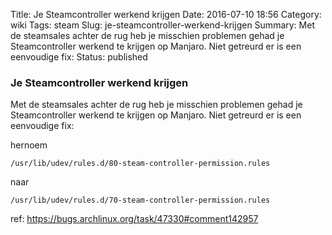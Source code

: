 Title: Je Steamcontroller werkend krijgen
Date: 2016-07-10 18:56
Category: wiki
Tags: steam
Slug: je-steamcontroller-werkend-krijgen
Summary: Met de steamsales achter de rug heb je misschien problemen gehad je Steamcontroller werkend te krijgen op Manjaro. Niet getreurd er is een eenvoudige fix:
Status: published

### Je Steamcontroller werkend krijgen

Met de steamsales achter de rug heb je misschien problemen gehad je Steamcontroller werkend te krijgen op Manjaro. Niet getreurd er is een eenvoudige fix:

hernoem

`/usr/lib/udev/rules.d/80-steam-controller-permission.rules`

naar

`/usr/lib/udev/rules.d/70-steam-controller-permission.rules`

ref: https://bugs.archlinux.org/task/47330#comment142957
